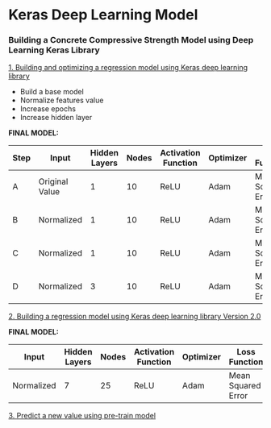 # Keras Deep Learning Model
### Building a Concrete Compressive Strength Model using Deep Learning Keras Library

[1. Building and optimizing a regression model using Keras deep learning library](https://msyazwan.github.io/Keras-Deep-Learning-Model/Concrete-Strength-Keras)
+ Build a base model
+ Normalize features value
+ Increase epochs
+ Increase hidden layer

 **FINAL MODEL:**

|Step |Input         |Hidden Layers|Nodes|Activation Function|Optimizer|Loss Function     |Epochs |
|-----|--------------|-------------|-----|-------------------|---------|------------------|-------|
|A    |Original Value|1            |10   |ReLU               |Adam     |Mean Squared Error|50     |
|B    |Normalized    |1            |10   |ReLU               |Adam     |Mean Squared Error|50     |
|C    |Normalized    |1            |10   |ReLU               |Adam     |Mean Squared Error|100    |
|D    |Normalized    |3            |10   |ReLU               |Adam     |Mean Squared Error|100    |


[2. Building a regression model using Keras deep learning library Version 2.0](https://msyazwan.github.io/Keras-Deep-Learning-Model/Concrete-Strength-Keras-v2)

 **FINAL MODEL:**

|Input     |Hidden Layers|Nodes|Activation Function|Optimizer|Loss Function     |Epochs |
|----------|-------------|-----|-------------------|---------|------------------|-------|
|Normalized|7            |25   |ReLU               |Adam     |Mean Squared Error|250    |


[3. Predict a new value using pre-train model](https://msyazwan.github.io/Keras-Deep-Learning-Model/Concrete-Strength-Keras-v2)
